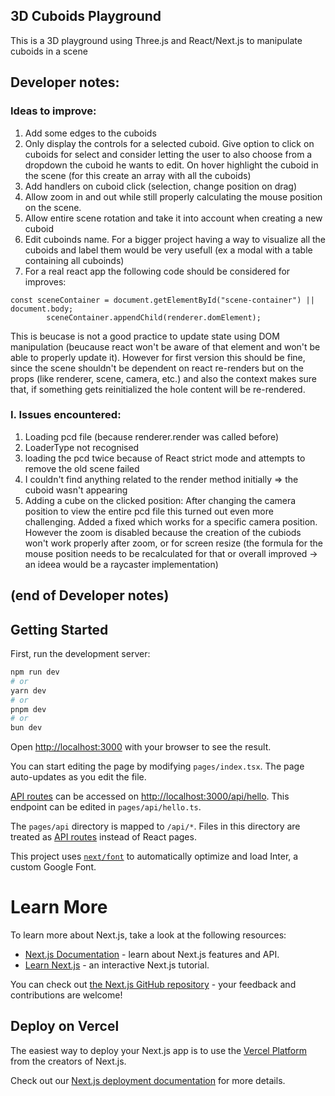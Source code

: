 ## 3D Cuboids Playground
This is a 3D playground using Three.js and React/Next.js to manipulate cuboids in a scene


## Developer notes:

###  Ideas to improve:
1. Add some edges to the cuboids
2. Only display the controls for a selected cuboid. Give option to click on cuboids for select and consider letting the user to also choose from a dropdown the cuboid he wants to edit. On hover highlight the cuboid in the scene (for this create an array with all the cuboids)
3. Add handlers on cuboid click (selection, change position on drag)
4. Allow zoom in and out while still properly calculating the mouse position on the scene.
5. Allow entire scene rotation and take it into account when creating a new cuboid
6. Edit cuboinds name. For a bigger project having a way to visualize all the cuboids and label them would be very usefull (ex a modal with a table containing all cuboinds)
7. For a real react app the following code should be considered for improves:
```
const sceneContainer = document.getElementById("scene-container") || document.body;
        sceneContainer.appendChild(renderer.domElement);
```
This is beucase is not a good practice to update state using DOM manipulation (beucause react won't be aware of that element and won't be able to properly update it). 
However for first version this should be fine, since the scene shouldn't be dependent on react re-renders but on the props (like renderer, scene, camera, etc.) and also the context makes sure that, if something gets reinitialized the hole content will be re-rendered.  

### I. Issues encountered:
1. Loading pcd file (because renderer.render was called before)
2. LoaderType not recognised 
3. loading the pcd twice because of React strict mode and attempts to remove the old scene failed 
4. I couldn't find anything related to the  render method initially => the cuboid wasn't appearing
5. Adding a cube on the clicked position: After changing the camera position to view the entire pcd file this turned out even more challenging. Added a fixed which works for a specific camera position. However the zoom is disabled because the creation of the cubiods won't work properly after zoom, or for screen resize (the formula for the mouse position needs to be recalculated for that or overall improved -> an ideea would be a raycaster implementation)

## (end of Developer notes) 

## Getting Started

First, run the development server:

```bash
npm run dev
# or
yarn dev
# or
pnpm dev
# or
bun dev
```

Open [http://localhost:3000](http://localhost:3000) with your browser to see the result.

You can start editing the page by modifying `pages/index.tsx`. The page auto-updates as you edit the file.

[API routes](https://nextjs.org/docs/api-routes/introduction) can be accessed on [http://localhost:3000/api/hello](http://localhost:3000/api/hello). This endpoint can be edited in `pages/api/hello.ts`.

The `pages/api` directory is mapped to `/api/*`. Files in this directory are treated as [API routes](https://nextjs.org/docs/api-routes/introduction) instead of React pages.

This project uses [`next/font`](https://nextjs.org/docs/basic-features/font-optimization) to automatically optimize and load Inter, a custom Google Font.


# Learn More


To learn more about Next.js, take a look at the following resources:

- [Next.js Documentation](https://nextjs.org/docs) - learn about Next.js features and API.
- [Learn Next.js](https://nextjs.org/learn) - an interactive Next.js tutorial.

You can check out [the Next.js GitHub repository](https://github.com/vercel/next.js/) - your feedback and contributions are welcome!

## Deploy on Vercel

The easiest way to deploy your Next.js app is to use the [Vercel Platform](https://vercel.com/new?utm_medium=default-template&filter=next.js&utm_source=create-next-app&utm_campaign=create-next-app-readme) from the creators of Next.js.

Check out our [Next.js deployment documentation](https://nextjs.org/docs/deployment) for more details.

